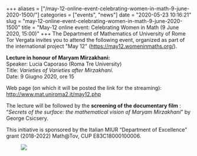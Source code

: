 +++
aliases = ["/may-12-online-event-celebrating-women-in-math-9-june-2020-1500/"]
categories = ["events", "news"]
date = "2020-05-23 10:16:21"
slug = "may-12-online-event-celebrating-women-in-math-9-june-2020-1500"
title = "May-12 online event: Celebrating Women in Math  (9 June 2020, 15:00)"
+++
The Department of Mathematics of University of Rome Tor Vergata invites
you to attend the following event, organized as part of the
international project "May 12" (<https://may12.womeninmaths.org/>).

**Lecture in honour of Maryam Mirzakhani:**  
Speaker: Lucia Caporaso (Roma Tre University)  
Title: *Varieties of Varieties after Mirzakhani.*  
Date: 9 Giugno 2020, ore 15

Web page (on which it will be posted the link for the streaming):    
<http://www.mat.uniroma2.it/may12.php>

The lecture will be followed by the **screening of the documentary
film** : “*Secrets of the surface: the mathematical vision of Maryam
Mirzakhani*” by George Csicsery.

This initiative is sponsored by the Italian MIUR “Department of
Excellence” grant (2018-2022) Math@Tov, CUP E83C18000100006.

<figure>
<img src="https://www.dinamici.org/wp-content/uploads/2020/05/Maryam2020-1-731x1024.jpg" class="wp-image-1420" />
</figure>
